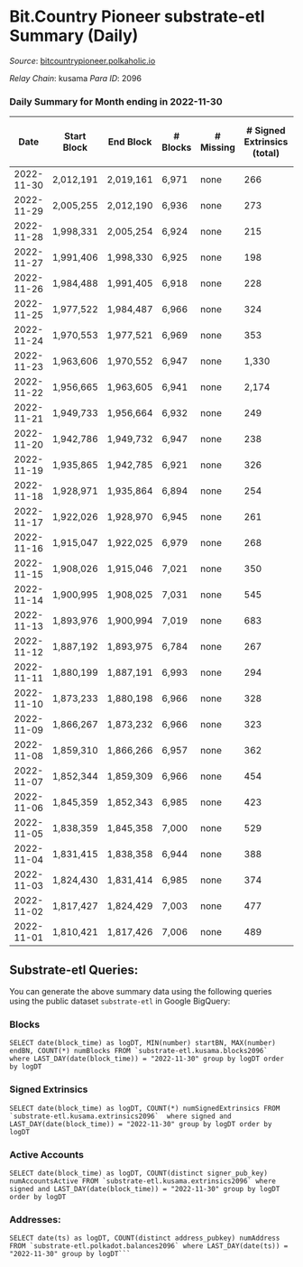 # Bit.Country Pioneer substrate-etl Summary (Daily)

_Source_: [bitcountrypioneer.polkaholic.io](https://bitcountrypioneer.polkaholic.io)

*Relay Chain*: kusama
*Para ID*: 2096



### Daily Summary for Month ending in 2022-11-30


| Date | Start Block | End Block | # Blocks | # Missing | # Signed Extrinsics (total) | # Active Accounts | # Addresses with Balances | # Events | # Transfers | # XCM Transfers In | # XCM Transfers Out |
| ---- | ----------- | --------- | -------- | --------- | --------------------------- | ----------------- | ------------------------- | -------- | ----------- | ------------------ | ------------------- |
| 2022-11-30 | 2,012,191 | 2,019,161 | 6,971 | none  | 266 | 127 | 23,665 | 21,740 | 5,362 ($42,473.69) |   |   |
| 2022-11-29 | 2,005,255 | 2,012,190 | 6,936 | none  | 273 | 106 | 23,628 | 21,705 | 5,540 ($20,764.31) |   |   |
| 2022-11-28 | 1,998,331 | 2,005,254 | 6,924 | none  | 215 | 92 | 23,611 | 20,654 | 4,937 ($42,571.53) | 1 ($0.15) | 1 ($0.02) |
| 2022-11-27 | 1,991,406 | 1,998,330 | 6,925 | none  | 198 | 104 | 23,604 | 20,302 | 4,742 ($7,791.47) |   |   |
| 2022-11-26 | 1,984,488 | 1,991,405 | 6,918 | none  | 228 | 111 |  | 20,619 | 4,852 ($23,071.21) |   |   |
| 2022-11-25 | 1,977,522 | 1,984,487 | 6,966 | none  | 324 | 140 | 23,587 | 22,028 | 5,439 ($23,232.38) | 3 ($0.95) | 2 ($0.32) |
| 2022-11-24 | 1,970,553 | 1,977,521 | 6,969 | none  | 353 | 172 |  | 23,296 | 6,442 ($14,345.70) |   | 2 ($0.19) |
| 2022-11-23 | 1,963,606 | 1,970,552 | 6,947 | none  | 1,330 | 1,081 |  | 31,590 | 7,510 ($373,772.49) |   |   |
| 2022-11-22 | 1,956,665 | 1,963,605 | 6,941 | none  | 2,174 | 1,189 |  | 38,069 | 7,580 ($94,055.82) | 1 ($0.12) |   |
| 2022-11-21 | 1,949,733 | 1,956,664 | 6,932 | none  | 249 | 106 |  | 21,617 | 5,466 ($19,668.44) |   |   |
| 2022-11-20 | 1,942,786 | 1,949,732 | 6,947 | none  | 238 | 115 |  | 21,192 | 5,231 ($8,177.50) |   |   |
| 2022-11-19 | 1,935,865 | 1,942,785 | 6,921 | none  | 326 | 135 |  | 21,570 | 5,125 ($28,713.60) | 1 ($0.28) | 1 ($0.05) |
| 2022-11-18 | 1,928,971 | 1,935,864 | 6,894 | none  | 254 | 128 |  | 21,124 | 4,928 ($6,831.61) |   | 1 ($0.05) |
| 2022-11-17 | 1,922,026 | 1,928,970 | 6,945 | none  | 261 | 105 |  | 21,539 | 5,253 ($10,687.92) | 2 ($0.26) | 1 ($0.05) |
| 2022-11-16 | 1,915,047 | 1,922,025 | 6,979 | none  | 268 | 97 |  | 22,277 | 5,799 ($12,032.82) | 1 ($0.25) |   |
| 2022-11-15 | 1,908,026 | 1,915,046 | 7,021 | none  | 350 | 149 |  | 22,964 | 6,002 ($13,932.02) |   |   |
| 2022-11-14 | 1,900,995 | 1,908,025 | 7,031 | none  | 545 | 181 |  | 25,272 | 6,683 ($156,208.42) | 1 ($0.14) |   |
| 2022-11-13 | 1,893,976 | 1,900,994 | 7,019 | none  | 683 | 367 |  | 25,944 | 6,790 ($1,791,714.00) |   |   |
| 2022-11-12 | 1,887,192 | 1,893,975 | 6,784 | none  | 267 | 116 |  | 21,504 | 5,682 ($222,532.95) |   |   |
| 2022-11-11 | 1,880,199 | 1,887,191 | 6,993 | none  | 294 | 115 |  | 21,800 | 5,345 ($432,297.54) |   |   |
| 2022-11-10 | 1,873,233 | 1,880,198 | 6,966 | none  | 328 | 120 |  | 22,424 | 5,723 ($10,276.32) | 1 ($0.15) | 1 ($0.15) |
| 2022-11-09 | 1,866,267 | 1,873,232 | 6,966 | none  | 323 | 127 |  | 22,410 | 5,766 ($49,930.88) |   |   |
| 2022-11-08 | 1,859,310 | 1,866,266 | 6,957 | none  | 362 | 160 |  | 23,189 | 5,901 ($25,157.36) | 1 ($0.16) | 1 ($0.30) |
| 2022-11-07 | 1,852,344 | 1,859,309 | 6,966 | none  | 454 | 191 |  | 24,420 | 6,432 ($33,091.38) |   | 2 ($0.06) |
| 2022-11-06 | 1,845,359 | 1,852,343 | 6,985 | none  | 423 | 176 |  | 23,845 | 6,420 ($10,706.82) |   |   |
| 2022-11-05 | 1,838,359 | 1,845,358 | 7,000 | none  | 529 | 220 |  | 25,312 | 6,739 ($52,066.35) |   |   |
| 2022-11-04 | 1,831,415 | 1,838,358 | 6,944 | none  | 388 | 138 |  | 23,403 | 6,030 ($34,557.35) | 1 ($1.67) | 2 ($1.17) |
| 2022-11-03 | 1,824,430 | 1,831,414 | 6,985 | none  | 374 | 171 |  | 23,486 | 6,366 ($48,837.95) |   | 1 ($0.19) |
| 2022-11-02 | 1,817,427 | 1,824,429 | 7,003 | none  | 477 | 173 |  | 25,284 | 6,816 ($35,040.95) | 2 ($1.27) | 2 ($0.54) |
| 2022-11-01 | 1,810,421 | 1,817,426 | 7,006 | none  | 489 | 199 |  | 25,313 | 6,657 ($64,974.01) |   |   |

## Substrate-etl Queries:
You can generate the above summary data using the following queries using the public dataset `substrate-etl` in Google BigQuery:


### Blocks
```
SELECT date(block_time) as logDT, MIN(number) startBN, MAX(number) endBN, COUNT(*) numBlocks FROM `substrate-etl.kusama.blocks2096`  where LAST_DAY(date(block_time)) = "2022-11-30" group by logDT order by logDT
```


### Signed Extrinsics
```
SELECT date(block_time) as logDT, COUNT(*) numSignedExtrinsics FROM `substrate-etl.kusama.extrinsics2096`  where signed and LAST_DAY(date(block_time)) = "2022-11-30" group by logDT order by logDT
```


### Active Accounts
```
SELECT date(block_time) as logDT, COUNT(distinct signer_pub_key) numAccountsActive FROM `substrate-etl.kusama.extrinsics2096` where signed and LAST_DAY(date(block_time)) = "2022-11-30" group by logDT order by logDT
```


### Addresses:
```
SELECT date(ts) as logDT, COUNT(distinct address_pubkey) numAddress FROM `substrate-etl.polkadot.balances2096` where LAST_DAY(date(ts)) = "2022-11-30" group by logDT```

